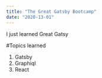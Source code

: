 ```yaml
---
title: "The Great Gatsby Bootcamp"
date: "2020-13-01"
---
```


I just learned Great Gatsy

#Topics learned

1.  Gatsby
2.  Graphiql
3.  React
